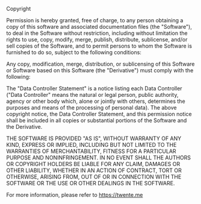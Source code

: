 Copyright <YEAR> <COPYRIGHT HOLDER>

Permission is hereby granted, free of charge, to any person obtaining a copy of this software and associated documentation files (the "Software"), to deal in the Software without restriction, including without limitation the rights to use, copy, modify, merge, publish, distribute, sublicense, and/or sell copies of the Software, and to permit persons to whom the Software is furnished to do so, subject to the following conditions:

Any copy, modification, merge, distribution, or sublicensing of this Software or Software based on this Software (the "Derivative") must comply with the following:

The "Data Controller Statement" is a notice listing each Data Controller ("Data Controller" means the natural or legal person, public authority, agency or other body which, alone or jointly with others, determines the purposes and means of the processing of personal data). The above copyright notice, the Data Controller Statement, and this permission notice shall be included in all copies or substantial portions of the Software and the Derivative.

THE SOFTWARE IS PROVIDED "AS IS", WITHOUT WARRANTY OF ANY KIND, EXPRESS OR IMPLIED, INCLUDING BUT NOT LIMITED TO THE WARRANTIES OF MERCHANTABILITY, FITNESS FOR A PARTICULAR PURPOSE AND NONINFRINGEMENT. IN NO EVENT SHALL THE AUTHORS OR COPYRIGHT HOLDERS BE LIABLE FOR ANY CLAIM, DAMAGES OR OTHER LIABILITY, WHETHER IN AN ACTION OF CONTRACT, TORT OR OTHERWISE, ARISING FROM, OUT OF OR IN CONNECTION WITH THE SOFTWARE OR THE USE OR OTHER DEALINGS IN THE SOFTWARE.

For more information, please refer to <https://twente.me>
